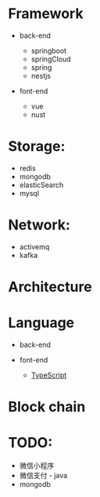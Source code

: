 # Framework
- back-end
    - springboot
    - springCloud
    - spring
    - nestjs

- font-end
    - vue
    - nust
    

# Storage:
- redis
- mongodb
- elasticSearch
- mysql

# Network:
- activemq
- kafka

# Architecture

# Language
- back-end

- font-end
    - [TypeScript](/geek/language/font-end/type-script/index.md)

# Block chain

# TODO:
- 微信小程序
- 微信支付 - java
- mongodb



